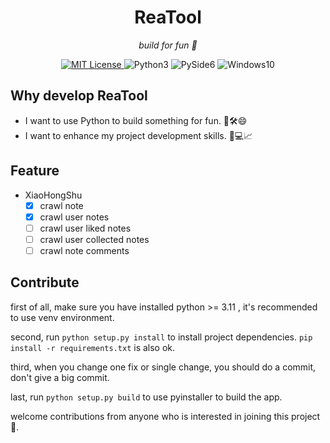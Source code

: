 <h1 align="center">ReaTool</h1>
<p align="center">
    <em>build for fun 🎉</em>
</p>
<p align="center">
  <a href="LICENSE" target="_blank">
    <img alt="MIT License" src="https://img.shields.io/github/license/ReaJason/ReaTool.svg?style=flat-square" />
  </a>
  <img alt="Python3" src="https://img.shields.io/badge/Python3.11+-3670A0.svg?style=flat-square&logo=python&logoColor=ffdd54">
  <img alt="PySide6"  src="https://img.shields.io/badge/PySide6-%23217346.svg?style=flat-square&logo=Qt&logoColor=white" >
  <img alt="Windows10" src="https://img.shields.io/badge/-Windows10+-blue.svg?style=flat-square&logo=windows&logoColor=white" />
</p>

## Why develop ReaTool

- I want to use Python to build something for fun. 🐍🛠️😄
- I want to enhance my project development skills. 🚀💻📈

## Feature

- XiaoHongShu
    - [x] crawl note
    - [x] crawl user notes
    - [ ] crawl user liked notes
    - [ ] crawl user collected notes
    - [ ] crawl note comments

## Contribute

first of all, make sure you have installed python >= 3.11 , it's recommended to use venv environment.

second, run `python setup.py install` to install project dependencies. `pip install -r requirements.txt` is also ok.

third, when you change one fix or single change, you should do a commit, don't give a big commit.

last, run `python setup.py build` to use pyinstaller to build the app.

welcome contributions from anyone who is interested in joining this project 🎉.